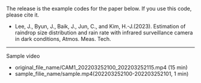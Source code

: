 
The release is the example codes for the paper below.
If you use this code, please cite it.

- Lee, J., Byun, J., Baik, J., Jun, C., and Kim, H.-J.(2023). Estimation of raindrop size distribution and rain rate with infrared surveillance camera in dark conditions, Atmos. Meas. Tech.  

---

Sample video
- original_file_name/CAM1_202203252100_202203252115.mp4 (15 min)
- sample_filie_name/sample.mp4(202203252100-202203252101, 1 min)

  
